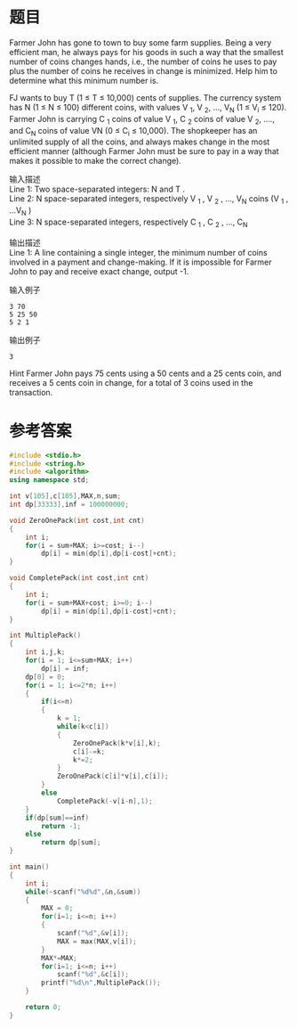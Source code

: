 # 题目
Farmer John has gone to town to buy some farm supplies. Being a very efficient man, he always pays for his goods in such a way that the smallest number of coins changes hands, i.e., the number of coins he uses to pay plus the number of coins he receives in change is minimized. Help him to determine what this minimum number is.

FJ wants to buy T (1 ≤ T ≤ 10,000) cents of supplies. The currency system has N (1 ≤ N ≤ 100) different coins, with values V <sub>1</sub>, V <sub>2</sub>, ..., V<sub>N</sub> (1 ≤ V<sub>i</sub> ≤ 120). Farmer John is carrying C <sub>1</sub> coins of value V <sub>1</sub>, C <sub>2</sub> coins of value V <sub>2</sub>, ...., and C<sub>N</sub> coins of value VN (0 ≤ C<sub>i</sub> ≤ 10,000). The shopkeeper has an unlimited supply of all the coins, and always makes change in the most efficient manner (although Farmer John must be sure to pay in a way that makes it possible to make the correct change).

输入描述<br>
Line 1: Two space-separated integers: N and T .<br>
Line 2: N space-separated integers, respectively V <sub>1</sub> , V <sub>2</sub> , ..., V<sub>N</sub> coins (V <sub>1</sub> , ...V<sub>N</sub> )<br>
Line 3: N space-separated integers, respectively C <sub>1</sub> , C <sub>2</sub> , ..., C<sub>N</sub>

输出描述<br>
Line 1: A line containing a single integer, the minimum number of coins involved in a payment and change-making. If it is impossible for Farmer John to pay and receive exact change, output -1.

输入例子
```
3 70
5 25 50
5 2 1
```
输出例子
```
3
```

Hint
Farmer John pays 75 cents using a 50 cents and a 25 cents coin, and receives a 5 cents coin in change, for a total of 3 coins used in the transaction.
# 参考答案
```c++
#include <stdio.h>
#include <string.h>
#include <algorithm>
using namespace std;

int v[105],c[105],MAX,n,sum;
int dp[33333],inf = 100000000;

void ZeroOnePack(int cost,int cnt)
{
    int i;
    for(i = sum+MAX; i>=cost; i--)
        dp[i] = min(dp[i],dp[i-cost]+cnt);
}

void CompletePack(int cost,int cnt)
{
    int i;
    for(i = sum+MAX+cost; i>=0; i--)
        dp[i] = min(dp[i],dp[i-cost]+cnt);
}

int MultiplePack()
{
    int i,j,k;
    for(i = 1; i<=sum+MAX; i++)
        dp[i] = inf;
    dp[0] = 0;
    for(i = 1; i<=2*n; i++)
    {
        if(i<=n)
        {
            k = 1;
            while(k<c[i])
            {
                ZeroOnePack(k*v[i],k);
                c[i]-=k;
                k*=2;
            }
            ZeroOnePack(c[i]*v[i],c[i]);
        }
        else
            CompletePack(-v[i-n],1);
    }
    if(dp[sum]==inf)
        return -1;
    else
        return dp[sum];
}

int main()
{
    int i;
    while(~scanf("%d%d",&n,&sum))
    {
        MAX = 0;
        for(i=1; i<=n; i++)
        {
            scanf("%d",&v[i]);
            MAX = max(MAX,v[i]);
        }
        MAX*=MAX;
        for(i=1; i<=n; i++)
            scanf("%d",&c[i]);
        printf("%d\n",MultiplePack());
    }

    return 0;
}
